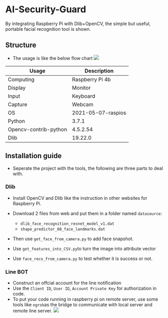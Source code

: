 # AI-Security-Guard
By integrating Raspberry Pi with Dlib+OpenCV, the simple but useful, portable facial recognition tool is shown.

## Structure
- The usage is like the below flow chart
![](https://i.imgur.com/mmrOHYq.png)


|Usage|Description|
|-|-|
|Computing|Raspberry Pi 4b|
|Display|Monitor|
|Input|Keyboard|
|Capture|Webcam|
|OS|2021-05-07-raspios|
|Python|3.7.1|
|Opencv-contrib-python|4.5.2.54|
|Dlib|19.22.0|

## Installation guide
- Seperate the project with the tools, the following are three parts to deal with.
### Dlib
- Install OpenCV and Dlib like the instruction in other websites for Raspberry Pi.
- Download 2 files from web and put them in a folder named ```datasource```:
    - ```dlib_face_recognition_resnet_model_v1.dat```
    - ```shape_predictor_68_face_landmarks.dat```

- Then use ```get_face_from_camera.py``` to add face snapshot.
- Use ```get_features_into_CSV.py```to turn the image into attribute vector
- Use ```face_reco_from_camera.py``` to test whether it is success or not.

### Line BOT
- Construct an offcial account for the line notification
- Use the ```Client ID```, ```User ID```, ```Account Private Key``` for authorization in code.
- To put your code running in raspberry pi on remote server, use some tools like ```ngrok```as the bridge to communicate with local server and remote line server.
![](https://i.imgur.com/gqVlLSq.png)


